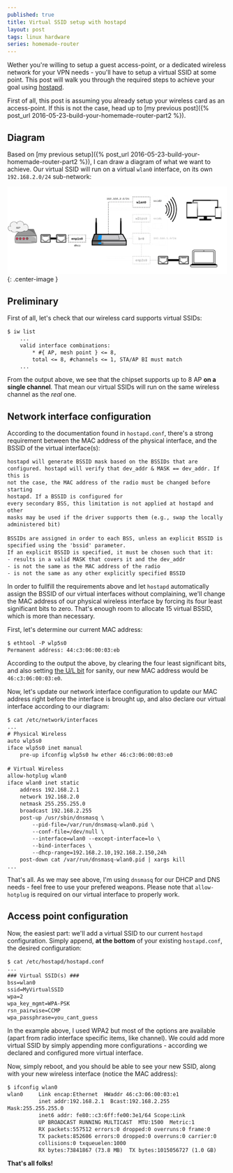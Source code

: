 ```yaml
---
published: true
title: Virtual SSID setup with hostapd
layout: post
tags: linux hardware
series: homemade-router
---
```

Wether you're willing to setup a guest access-point, or a dedicated wireless network for your VPN needs - you'll have to setup a virtual SSID at some point. This post will walk you through the required steps to achieve your goal using [hostapd](https://wiki.gentoo.org/wiki/Hostapd). 

First of all, this post is assuming you already setup your wireless card as an access-point. If this is not the case, head up to [my previous post]({% post_url 2016-05-23-build-your-homemade-router-part2 %}).


## Diagram

Based on [my previous setup]({% post_url 2016-05-23-build-your-homemade-router-part2 %}), I can draw a diagram of what we want to achieve. Our virtual SSID will run on a virtual `wlan0` interface, on its own `192.168.2.0/24` sub-network:

![](/images/router-dual-ssid.png){: .center-image }


## Preliminary 

First of all, let's check that our wireless card supports virtual SSIDs:

```shell
$ iw list
	...
	valid interface combinations:
    	* #{ AP, mesh point } <= 8,
        total <= 8, #channels <= 1, STA/AP BI must match
	...
```

From the output above, we see that the chipset supports up to 8 AP **on a single channel**. That mean our virtual SSIDs will run on the same wireless channel as the _real_ one.

## Network interface configuration

According to the documentation found in `hostapd.conf`, there's a strong requirement between the MAC address of the physical interface, and the BSSID of the virtual interface(s):

```shell
hostapd will generate BSSID mask based on the BSSIDs that are
configured. hostapd will verify that dev_addr & MASK == dev_addr. If this is
not the case, the MAC address of the radio must be changed before starting
hostapd. If a BSSID is configured for
every secondary BSS, this limitation is not applied at hostapd and other
masks may be used if the driver supports them (e.g., swap the locally
administered bit)

BSSIDs are assigned in order to each BSS, unless an explicit BSSID is
specified using the 'bssid' parameter.
If an explicit BSSID is specified, it must be chosen such that it:
- results in a valid MASK that covers it and the dev_addr
- is not the same as the MAC address of the radio
- is not the same as any other explicitly specified BSSID
```

In order to fullfill the requirements above and let `hostapd` automatically assign the BSSID of our virtual interfaces without complaining, we'll change the MAC address of our physical wireless interface by forcing its four least significant bits to zero. That's enough room to allocate 15 virtual BSSID, which is more than necessary. 

First, let's determine our current MAC address:

```shell
$ ethtool -P wlp5s0
Permanent address: 44:c3:06:00:03:eb
```

According to the output the above, by clearing the four least significant bits, and also setting [the U/L bit](https://en.wikipedia.org/wiki/MAC_address#Universal_vs._local) for sanity, our new MAC address would be `46:c3:06:00:03:e0`.

Now, let's update our network interface configuration to update our MAC address right before the interface is brought up, and also declare our virtual interface according to our diagram:

```shell
$ cat /etc/network/interfaces
...
# Physical Wireless
auto wlp5s0
iface wlp5s0 inet manual
    pre-up ifconfig wlp5s0 hw ether 46:c3:06:00:03:e0

# Virtual Wireless
allow-hotplug wlan0
iface wlan0 inet static
    address 192.168.2.1
    network 192.168.2.0
    netmask 255.255.255.0
    broadcast 192.168.2.255
    post-up /usr/sbin/dnsmasq \
		--pid-file=/var/run/dnsmasq-wlan0.pid \
		--conf-file=/dev/null \
		--interface=wlan0 --except-interface=lo \
		--bind-interfaces \
		--dhcp-range=192.168.2.10,192.168.2.150,24h
    post-down cat /var/run/dnsmasq-wlan0.pid | xargs kill
...
```

That's all. As we may see above, I'm using `dnsmasq` for our DHCP and DNS needs - feel free to use your prefered weapons. Please note that `allow-hotplug` is required on our virtual interface to properly work.

## Access point configuration

Now, the easiest part: we'll add a virtual SSID to our current `hostapd` configuration. Simply append, **at the bottom** of your existing `hostapd.conf`, the desired configuration:

```shell
$ cat /etc/hostapd/hostapd.conf
...
### Virtual SSID(s) ###
bss=wlan0
ssid=MyVirtualSSID
wpa=2
wpa_key_mgmt=WPA-PSK
rsn_pairwise=CCMP
wpa_passphrase=you_cant_guess
```

In the example above, I used WPA2 but most of the options are available (apart from radio interface specific items, like channel). We could add more virtual SSID by simply appending more configurations - according we declared and configured more virtual interface.

Now, simply reboot, and you should be able to see your new SSID, along with your new wireless interface (notice the MAC address):

```shell
$ ifconfig wlan0
wlan0     Link encap:Ethernet  HWaddr 46:c3:06:00:03:e1  
          inet addr:192.168.2.1  Bcast:192.168.2.255  Mask:255.255.255.0
          inet6 addr: fe80::c3:6ff:fe00:3e1/64 Scope:Link
          UP BROADCAST RUNNING MULTICAST  MTU:1500  Metric:1
          RX packets:557512 errors:0 dropped:0 overruns:0 frame:0
          TX packets:852606 errors:0 dropped:0 overruns:0 carrier:0
          collisions:0 txqueuelen:1000 
          RX bytes:73841867 (73.8 MB)  TX bytes:1015056727 (1.0 GB)
```

**That's all folks!**